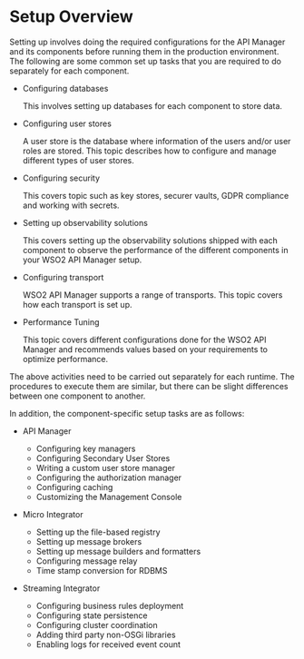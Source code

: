 # Setup Overview

Setting up involves doing the required configurations for the API Manager and its components before running them in the production environment. The following are some common set up tasks that you are required to do separately for each component.

- Configuring databases

    This involves setting up databases for each component to store data.
    
- Configuring user stores

    A user store is the database where information of the users and/or user roles are stored. This topic describes how to configure and manage different types of user stores.
    
- Configuring security

    This covers topic such as key stores, securer vaults, GDPR compliance and working with secrets.

- Setting up observability solutions

    This covers setting up the observability solutions shipped with each component to observe the performance of the different components in your WSO2 API Manager setup.

- Configuring transport

    WSO2 API Manager supports a range of transports. This topic covers how each transport is set up.
    
- Performance Tuning

    This topic covers different configurations done for the WSO2 API Manager and recommends values based on your requirements to optimize performance.

The above activities need to be carried out separately for each runtime. The procedures to execute them are similar, but there can be slight differences between one component to another.

In addition, the component-specific setup tasks are as follows:

- API Manager

    - Configuring key managers
    - Configuring Secondary User Stores
    - Writing a custom user store manager
    - Configuring the authorization manager
    - Configuring caching
    - Customizing the Management Console

- Micro Integrator

    - Setting up the file-based registry
    - Setting up message brokers
    - Setting up message builders and formatters
    - Configuring message relay
    - Time stamp conversion for RDBMS

- Streaming Integrator

    - Configuring business rules deployment
    - Configuring state persistence
    - Configuring cluster coordination
    - Adding third party non-OSGi libraries
    - Enabling logs for received event count


